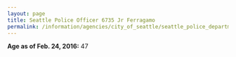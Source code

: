```yaml
---
layout: page
title: Seattle Police Officer 6735 Jr Ferragamo
permalink: /information/agencies/city_of_seattle/seattle_police_department/copbook/6735/
---
```


**Age as of Feb. 24, 2016:** 47
